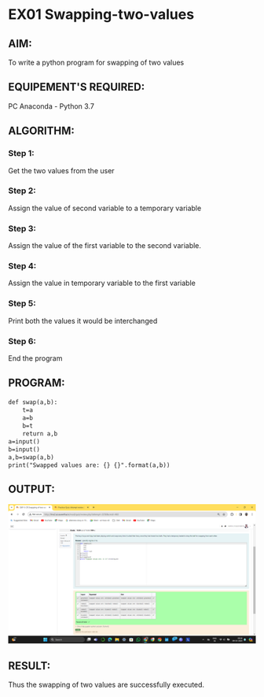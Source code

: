 # EX01 Swapping-two-values
## AIM:
To write a python program for swapping of two values
## EQUIPEMENT'S REQUIRED: 
PC
Anaconda - Python 3.7
## ALGORITHM: 
### Step 1:
Get the two values from the user
### Step 2: 
Assign the value of second variable to a temporary variable 
### Step 3: 
Assign the value of the first variable to the second variable.
### Step 4:  
Assign the value in temporary variable to the first variable
### Step 5: 
Print both the values it would be interchanged
### Step 6: 
End the program
## PROGRAM:

``````
def swap(a,b):
    t=a
    a=b
    b=t
    return a,b
a=input()
b=input()
a,b=swap(a,b)
print("Swapped values are: {} {}".format(a,b))
``````

## OUTPUT:
![alt text](swap.png)

## RESULT:
Thus the swapping of two values are successfully executed.




